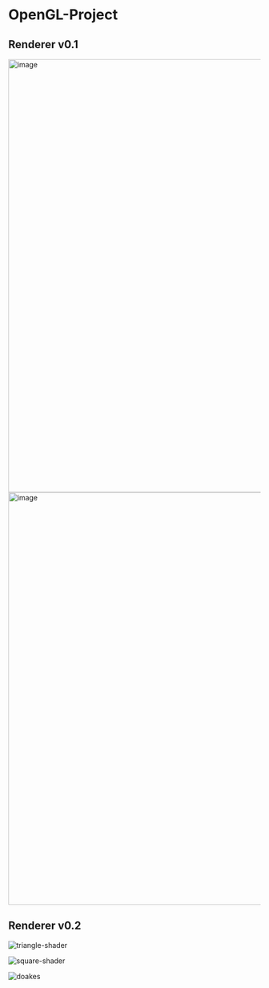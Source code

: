 # OpenGL-Project

## Renderer v0.1
<img width="1042" height="864" alt="image" src="https://github.com/user-attachments/assets/9c92a34a-5a27-42ed-bf44-1104f2eed3a2" />
<img width="995" height="823" alt="image" src="https://github.com/user-attachments/assets/e4f8c8ff-ed2e-4c95-b0a3-ac33c3317950" />


## Renderer v0.2
![triangle-shader](https://github.com/user-attachments/assets/a8d805cd-ff53-4752-b5df-02ba64ef8043)

![square-shader](https://github.com/user-attachments/assets/8bd2cc3f-23f7-4a2c-af64-61620a553441)


![doakes](https://github.com/user-attachments/assets/33cbb1ea-e2a6-4d85-95db-06dbb43b43ef)
